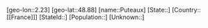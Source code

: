 ﻿---
location: [48.88,2.23]
mapzoom: [7,12] 
mapmarker: city 
type: City
tags:
- geo/City


SpocWebEntityId: 33556
isDeleted: false
confidential: public

---
[geo-lon::2.23]
[geo-lat::48.88]
[name::Puteaux]
[State::]
[Country::[[France]]]
[StateId::]
[Population::]
[Unknown::]

